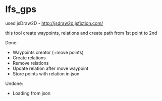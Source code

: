 # lfs_gps

used jsDraw2D  - http://jsdraw2d.jsfiction.com/

this tool create waypoints, relations and create path from 1st point to 2nd

Done:
- Waypoints creator (+move points)
- Create relations
- Remove relations
- Update relation after move waypoint
- Store points with relation in json

Undone:
- Loading from json
